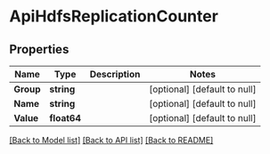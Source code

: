 # ApiHdfsReplicationCounter

## Properties
Name | Type | Description | Notes
------------ | ------------- | ------------- | -------------
**Group** | **string** |  | [optional] [default to null]
**Name** | **string** |  | [optional] [default to null]
**Value** | **float64** |  | [optional] [default to null]

[[Back to Model list]](../README.md#documentation-for-models) [[Back to API list]](../README.md#documentation-for-api-endpoints) [[Back to README]](../README.md)

